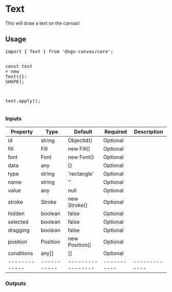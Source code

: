 <h1><a id="user-content-text" class="anchor" aria-hidden="true" href="#text"><span aria-hidden="true" class="octicon octicon-link"></span></a>Text</h1>
<p>This will draw a text on the canvas!</p>
<h2><a id="user-content-usage" class="anchor" aria-hidden="true" href="#usage"><span aria-hidden="true" class="octicon octicon-link"></span></a>Usage</h2>
<div class="highlight highlight-source-ts"><pre><span class="pl-k">import</span> <span class="pl-kos">{</span> <span class="pl-smi">Text</span> <span class="pl-kos">}</span> <span class="pl-k">from</span> <span class="pl-s">'@ngx-canvas/core'</span><span class="pl-kos">;</span>

<span class="pl-k">const</span> <span class="pl-s1">text</span> <span class="pl-c1">=</span> <span class="pl-k">new</span> <span class="pl-smi">Text</span><span class="pl-kos">(</span><span class="pl-kos">{</span><span class="pl-kos">}</span>: <span class="pl-smi">SHAPE</span><span class="pl-kos">)</span><span class="pl-kos">;</span>

<span class="pl-s1">text</span><span class="pl-kos">.</span><span class="pl-en">apply</span><span class="pl-kos">(</span><span class="pl-kos">)</span><span class="pl-kos">;</span></pre></div>
<h3><a id="user-content-inputs" class="anchor" aria-hidden="true" href="#inputs"><span aria-hidden="true" class="octicon octicon-link"></span></a>Inputs</h3>
<table>
<thead>
<tr>
<th>Property</th>
<th>Type</th>
<th>Default</th>
<th>Required</th>
<th>Description</th>
</tr>
</thead>
<tbody>
<tr>
<td>id</td>
<td>string</td>
<td>ObjectId()</td>
<td>Optional</td>
<td></td>
</tr>
<tr>
<td>fill</td>
<td>Fill</td>
<td>new Fill()</td>
<td>Optional</td>
<td></td>
</tr>
<tr>
<td>font</td>
<td>Font</td>
<td>new Font()</td>
<td>Optional</td>
<td></td>
</tr>
<tr>
<td>data</td>
<td>any</td>
<td>{}</td>
<td>Optional</td>
<td></td>
</tr>
<tr>
<td>type</td>
<td>string</td>
<td>'rectangle'</td>
<td>Optional</td>
<td></td>
</tr>
<tr>
<td>name</td>
<td>string</td>
<td>''</td>
<td>Optional</td>
<td></td>
</tr>
<tr>
<td>value</td>
<td>any</td>
<td>null</td>
<td>Optional</td>
<td></td>
</tr>
<tr>
<td>stroke</td>
<td>Stroke</td>
<td>new Stroke()</td>
<td>Optional</td>
<td></td>
</tr>
<tr>
<td>hidden</td>
<td>boolean</td>
<td>false</td>
<td>Optional</td>
<td></td>
</tr>
<tr>
<td>selected</td>
<td>boolean</td>
<td>false</td>
<td>Optional</td>
<td></td>
</tr>
<tr>
<td>dragging</td>
<td>boolean</td>
<td>false</td>
<td>Optional</td>
<td></td>
</tr>
<tr>
<td>position</td>
<td>Position</td>
<td>new Position()</td>
<td>Optional</td>
<td></td>
</tr>
<tr>
<td>conditions</td>
<td>any[]</td>
<td>[]</td>
<td>Optional</td>
<td></td>
</tr>
<tr>
<td>-------------</td>
<td>-----------</td>
<td>-----------------</td>
<td>-----------</td>
<td>-------------</td>
</tr>
</tbody>
</table>
<h3><a id="user-content-outputs" class="anchor" aria-hidden="true" href="#outputs"><span aria-hidden="true" class="octicon octicon-link"></span></a>Outputs</h3>
